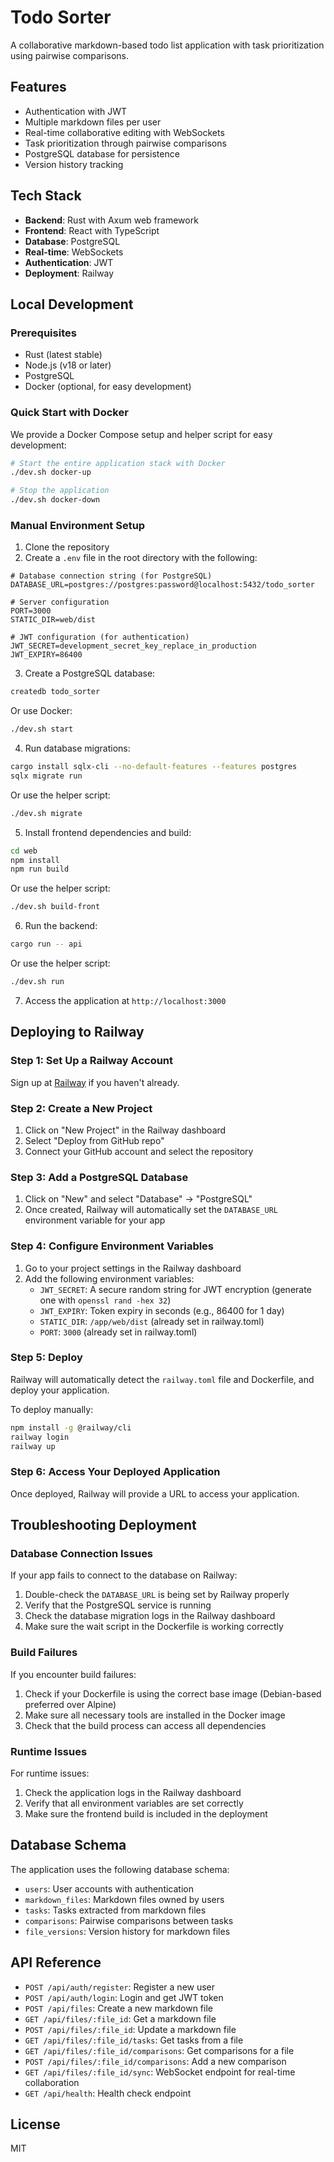 # Todo Sorter

A collaborative markdown-based todo list application with task prioritization using pairwise comparisons.

## Features

- Authentication with JWT
- Multiple markdown files per user
- Real-time collaborative editing with WebSockets
- Task prioritization through pairwise comparisons
- PostgreSQL database for persistence
- Version history tracking

## Tech Stack

- **Backend**: Rust with Axum web framework
- **Frontend**: React with TypeScript
- **Database**: PostgreSQL
- **Real-time**: WebSockets
- **Authentication**: JWT
- **Deployment**: Railway

## Local Development

### Prerequisites

- Rust (latest stable)
- Node.js (v18 or later)
- PostgreSQL
- Docker (optional, for easy development)

### Quick Start with Docker

We provide a Docker Compose setup and helper script for easy development:

```bash
# Start the entire application stack with Docker
./dev.sh docker-up

# Stop the application
./dev.sh docker-down
```

### Manual Environment Setup

1. Clone the repository
2. Create a `.env` file in the root directory with the following:

```
# Database connection string (for PostgreSQL)
DATABASE_URL=postgres://postgres:password@localhost:5432/todo_sorter

# Server configuration
PORT=3000
STATIC_DIR=web/dist

# JWT configuration (for authentication)
JWT_SECRET=development_secret_key_replace_in_production
JWT_EXPIRY=86400
```

3. Create a PostgreSQL database:

```bash
createdb todo_sorter
```

Or use Docker:

```bash
./dev.sh start
```

4. Run database migrations:

```bash
cargo install sqlx-cli --no-default-features --features postgres
sqlx migrate run
```

Or use the helper script:

```bash
./dev.sh migrate
```

5. Install frontend dependencies and build:

```bash
cd web
npm install
npm run build
```

Or use the helper script:

```bash
./dev.sh build-front
```

6. Run the backend:

```bash
cargo run -- api
```

Or use the helper script:

```bash
./dev.sh run
```

7. Access the application at `http://localhost:3000`

## Deploying to Railway

### Step 1: Set Up a Railway Account

Sign up at [Railway](https://railway.app) if you haven't already.

### Step 2: Create a New Project

1. Click on "New Project" in the Railway dashboard
2. Select "Deploy from GitHub repo"
3. Connect your GitHub account and select the repository

### Step 3: Add a PostgreSQL Database

1. Click on "New" and select "Database" → "PostgreSQL"
2. Once created, Railway will automatically set the `DATABASE_URL` environment variable for your app

### Step 4: Configure Environment Variables

1. Go to your project settings in the Railway dashboard
2. Add the following environment variables:
   - `JWT_SECRET`: A secure random string for JWT encryption (generate one with `openssl rand -hex 32`)
   - `JWT_EXPIRY`: Token expiry in seconds (e.g., 86400 for 1 day)
   - `STATIC_DIR`: `/app/web/dist` (already set in railway.toml)
   - `PORT`: `3000` (already set in railway.toml)

### Step 5: Deploy

Railway will automatically detect the `railway.toml` file and Dockerfile, and deploy your application.

To deploy manually:

```bash
npm install -g @railway/cli
railway login
railway up
```

### Step 6: Access Your Deployed Application

Once deployed, Railway will provide a URL to access your application.

## Troubleshooting Deployment

### Database Connection Issues

If your app fails to connect to the database on Railway:

1. Double-check the `DATABASE_URL` is being set by Railway properly
2. Verify that the PostgreSQL service is running 
3. Check the database migration logs in the Railway dashboard
4. Make sure the wait script in the Dockerfile is working correctly

### Build Failures

If you encounter build failures:

1. Check if your Dockerfile is using the correct base image (Debian-based preferred over Alpine)
2. Make sure all necessary tools are installed in the Docker image
3. Check that the build process can access all dependencies

### Runtime Issues

For runtime issues:

1. Check the application logs in the Railway dashboard
2. Verify that all environment variables are set correctly
3. Make sure the frontend build is included in the deployment

## Database Schema

The application uses the following database schema:

- `users`: User accounts with authentication
- `markdown_files`: Markdown files owned by users
- `tasks`: Tasks extracted from markdown files
- `comparisons`: Pairwise comparisons between tasks
- `file_versions`: Version history for markdown files

## API Reference

- `POST /api/auth/register`: Register a new user
- `POST /api/auth/login`: Login and get JWT token
- `POST /api/files`: Create a new markdown file
- `GET /api/files/:file_id`: Get a markdown file
- `POST /api/files/:file_id`: Update a markdown file
- `GET /api/files/:file_id/tasks`: Get tasks from a file
- `GET /api/files/:file_id/comparisons`: Get comparisons for a file
- `POST /api/files/:file_id/comparisons`: Add a new comparison
- `GET /api/files/:file_id/sync`: WebSocket endpoint for real-time collaboration
- `GET /api/health`: Health check endpoint

## License

MIT 